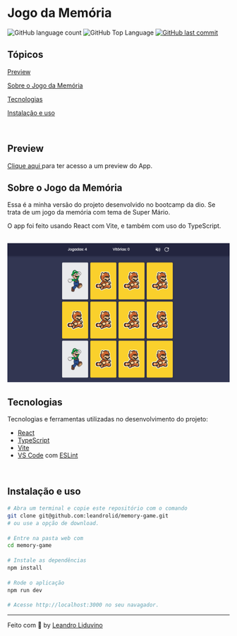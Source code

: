 # Jogo da Memória

<p>
  <img alt="GitHub language count" src="https://img.shields.io/github/languages/count/leandrolid/memory-game?color=6E40C9&style=flat-square">
  <img alt="GitHub Top Language" src="https://img.shields.io/github/languages/top/leandrolid/memory-game?color=6E40C9&style=flat-square">
  <a href="https://github.com/leandrolid/memory-game/commits/main">
    <img alt="GitHub last commit" src="https://img.shields.io/github/last-commit/leandrolid/memory-game?color=6E40C9&style=flat-square">
  </a>
</p>

## Tópicos 

[Preview](#preview)

[Sobre o Jogo da Memória](#sobre-o-jogo-da-memória)

[Tecnologias](#tecnologias)

[Instalação e uso](#instalação-e-uso)

<br>

## Preview

<a title="Jogo da Memória" href="http://leandrolid.github.io/memory-game" >Clique aqui </a> para ter acesso a um  preview do App.

## Sobre o Jogo da Memória

Essa é a minha versão do projeto desenvolvido no bootcamp da dio. Se trata de um jogo da memória com tema de Super Mário.

O app foi feito usando React com Vite, e também com uso do TypeScript.
<br>
<br>

<p align="center">
<img src=".github/memory-game-screenshot-2.png" src="Imagem do aplicativo de feedback" />
</p>

## Tecnologias

Tecnologias e ferramentas utilizadas no desenvolvimento do projeto:

- [React](https://reactjs.org/)
- [TypeScript](https://www.typescriptlang.org/)
- [Vite](https://vitejs.dev/)
- [VS Code](https://code.visualstudio.com/) com [ESLint](https://eslint.org/)

<br>

## Instalação e uso

```bash
# Abra um terminal e copie este repositório com o comando
git clone git@github.com:leandrolid/memory-game.git
# ou use a opção de download.

# Entre na pasta web com 
cd memory-game

# Instale as dependências
npm install

# Rode o aplicação
npm run dev

# Acesse http://localhost:3000 no seu navagador.
```


---

Feito com :purple_heart: by [Leandro Liduvino](https://github.com/leandrolid)